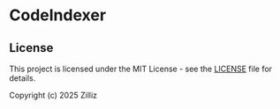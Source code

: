# CodeIndexer


## License

This project is licensed under the MIT License - see the [LICENSE](LICENSE) file for details.

Copyright (c) 2025 Zilliz
